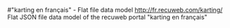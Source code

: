 #"karting en français" - Flat file data model
http://fr.recuweb.com/karting/
Flat JSON file data model of the recuweb portal "karting en français"
